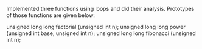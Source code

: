 Implemented three functions using loops and did their analysis. Prototypes of those functions are given below:

unsigned long long factorial (unsigned int n);
unsigned long long power (unsigned int base, unsigned int n);
unsigned long long fibonacci (unsigned int n);
